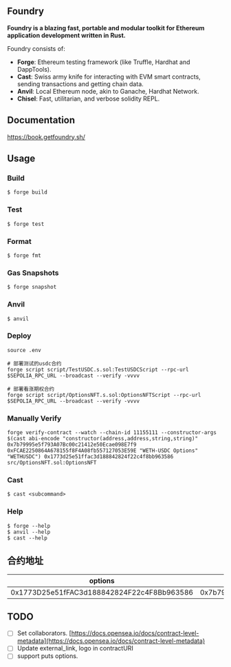 ## Foundry

**Foundry is a blazing fast, portable and modular toolkit for Ethereum application development written in Rust.**

Foundry consists of:

-   **Forge**: Ethereum testing framework (like Truffle, Hardhat and DappTools).
-   **Cast**: Swiss army knife for interacting with EVM smart contracts, sending transactions and getting chain data.
-   **Anvil**: Local Ethereum node, akin to Ganache, Hardhat Network.
-   **Chisel**: Fast, utilitarian, and verbose solidity REPL.

## Documentation

https://book.getfoundry.sh/

## Usage

### Build

```shell
$ forge build
```

### Test

```shell
$ forge test
```

### Format

```shell
$ forge fmt
```

### Gas Snapshots

```shell
$ forge snapshot
```

### Anvil

```shell
$ anvil
```

### Deploy

```shell
source .env

# 部署测试的usdc合约
forge script script/TestUSDC.s.sol:TestUSDCScript --rpc-url $SEPOLIA_RPC_URL --broadcast --verify -vvvv

# 部署看涨期权合约
forge script script/OptionsNFT.s.sol:OptionsNFTScript --rpc-url $SEPOLIA_RPC_URL --broadcast --verify -vvvv
```

### Manually Verify
```shell
forge verify-contract --watch --chain-id 11155111 --constructor-args $(cast abi-encode "constructor(address,address,string,string)" 0x7b79995e5f793A07Bc00c21412e50Ecae098E7f9 0xFCAE2250864A678155f8F4A08fb557127053E59E "WETH-USDC Options" "WETHUSDC") 0x1773d25e51ffac3d188842824f22c4f8bb963586 src/OptionsNFT.sol:OptionsNFT
```

### Cast

```shell
$ cast <subcommand>
```

### Help

```shell
$ forge --help
$ anvil --help
$ cast --help
```

## 合约地址

| options | weth | usdc | network |
| --- | --- | --- | --- |
| 0x1773D25e51fFAC3d188842824F22c4F8Bb963586 | 0x7b79995e5f793A07Bc00c21412e50Ecae098E7f9 | 0xFCAE2250864A678155f8F4A08fb557127053E59E | sepolia |

## TODO
- [ ] Set collaborators. [https://docs.opensea.io/docs/contract-level-metadata](https://docs.opensea.io/docs/contract-level-metadata)
- [ ] Update external_link, logo in contractURI
- [ ] support puts options.

